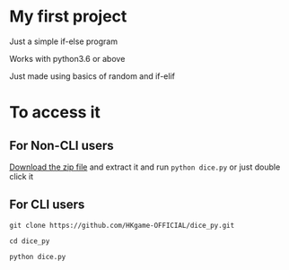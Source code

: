 # My first project
Just a simple if-else program

Works with python3.6 or above

Just made using basics of random and if-elif

# To access it 

## For Non-CLI users

[Download the zip file](https://github.com/HKgame-OFFICIAL/dice_py/archive/refs/heads/main.zip) and extract it and run `python dice.py` or just double click it

## For CLI users

`git clone https://github.com/HKgame-OFFICIAL/dice_py.git`

`cd dice_py`

`python dice.py`
